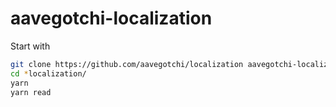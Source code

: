 # aavegotchi-localization

Start with

```sh
git clone https://github.com/aavegotchi/localization aavegotchi-localization
cd *localization/
yarn
yarn read
```

